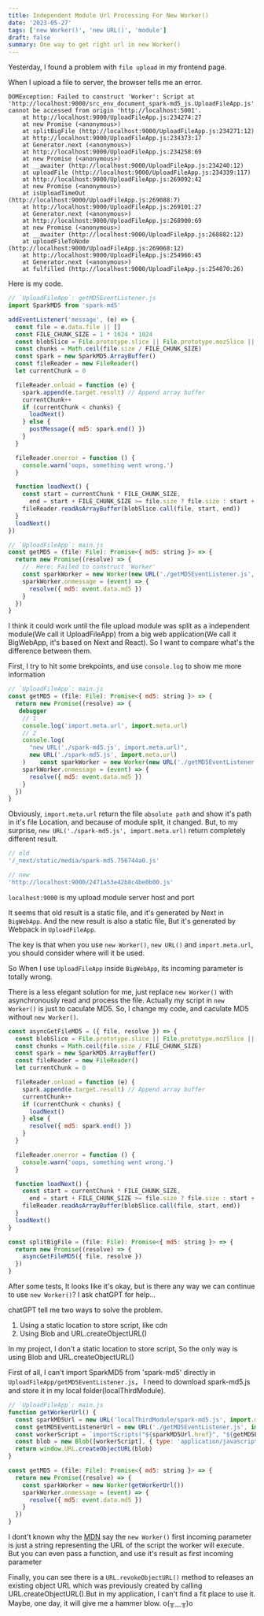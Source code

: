 ```yaml
---
title: Independent Module Url Processing For New Worker()
date: '2023-05-27'
tags: ['new Worker()', 'new URL()', 'module']
draft: false
summary: One way to get right url in new Worker()
---
```


Yesterday, I found a problem with `file upload` in my frontend page.

When I upload a file to server, the browser tells me an error.

```
DOMException: Failed to construct 'Worker': Script at 'http://localhost:9000/src_env_document_spark-md5_js.UploadFileApp.js' cannot be accessed from origin 'http://localhost:5001'.
    at http://localhost:9000/UploadFileApp.js:234274:27
    at new Promise (<anonymous>)
    at splitBigFile (http://localhost:9000/UploadFileApp.js:234271:12)
    at http://localhost:9000/UploadFileApp.js:234373:17
    at Generator.next (<anonymous>)
    at http://localhost:9000/UploadFileApp.js:234258:69
    at new Promise (<anonymous>)
    at __awaiter (http://localhost:9000/UploadFileApp.js:234240:12)
    at uploadFile (http://localhost:9000/UploadFileApp.js:234339:117)
    at http://localhost:9000/UploadFileApp.js:269092:42
    at new Promise (<anonymous>)
    at isUploadTimeOut (http://localhost:9000/UploadFileApp.js:269088:7)
    at http://localhost:9000/UploadFileApp.js:269101:27
    at Generator.next (<anonymous>)
    at http://localhost:9000/UploadFileApp.js:268900:69
    at new Promise (<anonymous>)
    at __awaiter (http://localhost:9000/UploadFileApp.js:268882:12)
    at uploadFileToNode (http://localhost:9000/UploadFileApp.js:269068:12)
    at http://localhost:9000/UploadFileApp.js:254966:45
    at Generator.next (<anonymous>)
    at fulfilled (http://localhost:9000/UploadFileApp.js:254870:26)
```

Here is my code.

```js
// `UploadFileApp`: getMD5EventListener.js
import SparkMD5 from 'spark-md5'

addEventListener('message', (e) => {
  const file = e.data.file || []
  const FILE_CHUNK_SIZE = 1 * 1024 * 1024
  const blobSlice = File.prototype.slice || File.prototype.mozSlice || File.prototype.webkitSlice
  const chunks = Math.ceil(file.size / FILE_CHUNK_SIZE)
  const spark = new SparkMD5.ArrayBuffer()
  const fileReader = new FileReader()
  let currentChunk = 0

  fileReader.onload = function (e) {
    spark.append(e.target.result) // Append array buffer
    currentChunk++
    if (currentChunk < chunks) {
      loadNext()
    } else {
      postMessage({ md5: spark.end() })
    }
  }

  fileReader.onerror = function () {
    console.warn('oops, something went wrong.')
  }

  function loadNext() {
    const start = currentChunk * FILE_CHUNK_SIZE,
      end = start + FILE_CHUNK_SIZE >= file.size ? file.size : start + FILE_CHUNK_SIZE
    fileReader.readAsArrayBuffer(blobSlice.call(file, start, end))
  }
  loadNext()
})
```

```js
// `UploadFileApp`: main.js
const getMD5 = (file: File): Promise<{ md5: string }> => {
  return new Promise((resolve) => {
    //  Here: Failed to construct 'Worker'
    const sparkWorker = new Worker(new URL('./getMD5EventListener.js', import.meta.url))
    sparkWorker.onmessage = (event) => {
      resolve({ md5: event.data.md5 })
    }
  })
}
```

I think it could work until the file upload module was split as a independent module(We call it UploadFileApp) from a big web application(We call it BigWebApp, it's based on Next and React). So I want to compare what's the difference between them.

First, I try to hit some brekpoints, and use `console.log` to show me more information

```js
// `UploadFileApp`: main.js
const getMD5 = (file: File): Promise<{ md5: string }> => {
  return new Promise((resolve) => {
   debugger
    // 1
    console.log('import.meta.url', import.meta.url)
    // 2
    console.log(
      "new URL('./spark-md5.js', import.meta.url)",
      new URL('./spark-md5.js', import.meta.url)
    )    const sparkWorker = new Worker(new URL('./getMD5EventListener.js', import.meta.url))
    sparkWorker.onmessage = (event) => {
      resolve({ md5: event.data.md5 })
    }
  })
}
```

Obviously, `import.meta.url` return the file `absolute path` and show it's path in it's file Location, and because of module split, it changed. But, to my surprise, `new URL('./spark-md5.js', import.meta.url)` return completely different result.

```js
// old
'/_next/static/media/spark-md5.756744a0.js'
```

```js
// new
'http://localhost:9000/2471a53e42b8c4be0b00.js'
```

`localhost:9000` is my upload module server host and port

It seems that old result is a static file, and it's generated by Next in `BigWebApp`. And the new result is also a static file, But it's generated by Webpack in `UploadFileApp`.

The key is that when you use `new Worker()`, `new URL()` and `import.meta.url`, you should consider where will it be used.

So When I use `UploadFileApp` inside `BigWebApp`, its incoming parameter is totally wrong.

There is a less elegant solution for me, just replace `new Worker()` with asynchronously read and process the file. Actually my script in `new Worker()` is just to caculate MD5. So, I change my code, and caculate MD5 without `new Worker()`.

```js
const asyncGetFileMD5 = ({ file, resolve }) => {
  const blobSlice = File.prototype.slice || File.prototype.mozSlice || File.prototype.webkitSlice
  const chunks = Math.ceil(file.size / FILE_CHUNK_SIZE)
  const spark = new SparkMD5.ArrayBuffer()
  const fileReader = new FileReader()
  let currentChunk = 0

  fileReader.onload = function (e) {
    spark.append(e.target.result) // Append array buffer
    currentChunk++
    if (currentChunk < chunks) {
      loadNext()
    } else {
      resolve({ md5: spark.end() })
    }
  }

  fileReader.onerror = function () {
    console.warn('oops, something went wrong.')
  }

  function loadNext() {
    const start = currentChunk * FILE_CHUNK_SIZE,
      end = start + FILE_CHUNK_SIZE >= file.size ? file.size : start + FILE_CHUNK_SIZE
    fileReader.readAsArrayBuffer(blobSlice.call(file, start, end))
  }
  loadNext()
}

const splitBigFile = (file: File): Promise<{ md5: string }> => {
  return new Promise((resolve) => {
    asyncGetFileMD5({ file, resolve })
  })
}
```

After some tests, It looks like it's okay, but is there any way we can continue to use `new Worker()`? I ask chatGPT for help...

chatGPT tell me two ways to solve the problem.

1. Using a static location to store script, like cdn
2. Using Blob and URL.createObjectURL()

In my project, I don't a static location to store script, So the only way is using Blob and URL.createObjectURL()

First of all, I can't import SparkMD5 from 'spark-md5' directly in `UploadFileApp/getMD5EventListener.js`， I need to download spark-md5.js and store it in my local folder(localThirdModule).

```js
// `UploadFileApp`: main.js
function getWorkerUrl() {
  const sparkMD5Url = new URL('localThirdModule/spark-md5.js', import.meta.url)
  const getMD5EventListenerUrl = new URL('./getMD5EventListener.js', import.meta.url)
  const workerScript = `importScripts("${sparkMD5Url.href}", "${getMD5EventListenerUrl.href}");` // please pay attention, the script order is important
  const blob = new Blob([workerScript], { type: 'application/javascript' })
  return window.URL.createObjectURL(blob)
}

const getMD5 = (file: File): Promise<{ md5: string }> => {
  return new Promise((resolve) => {
    const sparkWorker = new Worker(getWorkerUrl())
    sparkWorker.onmessage = (event) => {
      resolve({ md5: event.data.md5 })
    }
  })
}
```

I dont't known why the [MDN](https://developer.mozilla.org/en-US/docs/Web/API/Worker/Worker) say the `new Worker()` first incoming parameter is just a string representing the URL of the script the worker will execute. But you can even pass a function, and use it's result as first incoming parameter

Finally, you can see there is a `URL.revokeObjectURL()` method to releases an existing object URL which was previously created by calling URL.createObjectURL().But in my application, I can't find a fit place to use it. Maybe, one day, it will give me a hammer blow. o(╥﹏╥)o
